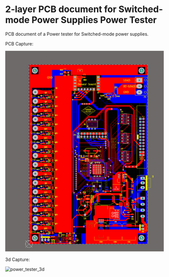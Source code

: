 # 2-layer PCB document for Switched-mode Power Supplies Power Tester
PCB document of a Power tester for Switched-mode power supplies.

PCB Capture:


![power_tester](https://raw.githubusercontent.com/parhamsoltani/SMPS_tester/main/pcb.png?token=GHSAT0AAAAAACGMJENCRHGSPKWFUSPXSKXEZIPJUGA)



3d Capture:


![power_tester_3d](https://github.com/parhamsoltani/smps_tester/assets/70743729/e3eb260f-ce3b-4428-8c3c-b40d71d9406c)
